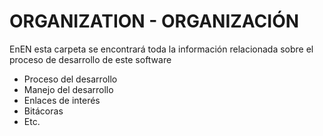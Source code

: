 # ORGANIZATION - ORGANIZACIÓN

EnEN esta carpeta se encontrará toda la información relacionada sobre el proceso de desarrollo de este software
- Proceso del desarrollo
- Manejo del desarrollo
- Enlaces de interés
- Bitácoras
- Etc.